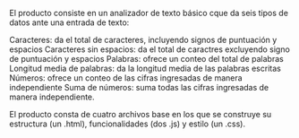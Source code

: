 El producto consiste en un analizador de texto básico cque da seis tipos de datos ante una entrada de texto:

Caracteres: da el total de caracteres, incluyendo signos de puntuación y espacios
Caracteres sin espacios: da el total de caractres excluyendo signo de puntuación y espacios
Palabras: ofrece un conteo del total de palabras
Longitud media de palabras: da la longitud media de las palabras escritas
Números: ofrece un conteo de las cifras ingresadas de manera independiente
Suma de números: suma todas las cifras ingresadas de manera independiente.

El producto consta de cuatro archivos base en los que se construye su estructura (un .html), funcionalidades (dos .js) y estilo (un .css).
